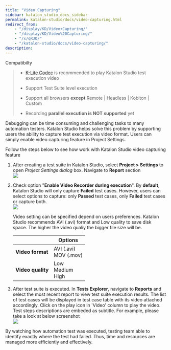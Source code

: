 ```yaml
---
title: "Video Capturing" 
sidebar: katalon_studio_docs_sidebar
permalink: katalon-studio/docs/video-capturing.html 
redirect_from:
    - "/display/KD/Video+Capturing/"
    - "/display/KD/Video%20Capturing/"
    - "/x/qRJO/"
    - "/katalon-studio/docs/video-capturing/"
description: 
---
```

Compatibilty

> *   [K-Lite Codec](https://www.codecguide.com/download_kl.htm) is recommended to play Katalon Studio test execution video
> *   Support Test Suite level execution
> *   Support all browsers **except** Remote | Headless | Kobiton | Custom
> 
> *   Recording **parallel execution is NOT** **supported** yet
>     

Debugging can be time consuming and challenging tasks to many automation testers. Katalon Studio helps solve this problem by supporting users the ability to capture test execution via video format. Users can simply enable video capturing feature in Project Settings.

Follow the steps below to see how work with Katalon Studio video capturing feature

1.  After creating a test suite in Katalon Studio, select **Project > Settings** to open _Project Settings dialog_ box. Navigate to **Report** section  
    ![](https://github.com/katalon-studio/docs-images/raw/master/katalon-studio/docs/video-capturing/image2017-8-25-143A243A12.png)  
      
    
2.  Check option "**Enable Video Recorder during execution**". By **default**, Katalon Studio will only capture **Failed** test cases. However, users can select options to capture: only **Passed** test cases, only **Failed** test cases or capture both.  
    ![](https://github.com/katalon-studio/docs-images/raw/master/katalon-studio/docs/video-capturing/image2017-8-25-153A43A45.png)  
      
    
    Video setting can be specified depend on users preferences. Katalon Studio recommends AVI (.avi) format and Low quality to save disk space. The higher the video qualiy the bigger file size will be.
    
    <table><thead><tr><th>&nbsp;</th><th>Options</th></tr></thead><tbody><tr><td><strong>Video format</strong></td><td>AVI (.avi)<br>MOV (.mov)</td></tr><tr><td><strong>Video quality</strong></td><td>Low<br>Medium<br>High</td></tr></tbody></table>
    
      
      
    
3.  After test suite is executed. In **Tests Explorer**, navigate to **Reports** and select the most recent report to view test suite execution results. The list of test cases will be displayed in test case table with its video attached accordingly. Click on the play icon in 'Video' column to play the video. Test steps descriptions are embeded as subtitle. For example, please take a look at below screenshot  
    ![](https://github.com/katalon-studio/docs-images/raw/master/katalon-studio/docs/video-capturing/image2017-8-25-153A353A13.png)

By watching how automation test was executed, testing team able to identify exactly where the test had failed. Thus, time and resources are managed more efficiently and effectively.